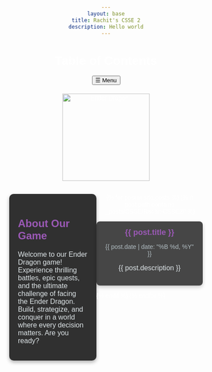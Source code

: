 ```yaml
---
layout: base
title: Rachit's CSSE 2
description: Hello world
---
```


# Table of Contents

<!-- Sidebar Trigger -->
<button id="sidebar-btn">☰ Menu</button>

<!-- Sidebar -->
<div id="sidebar">
  <button id="close-sidebar">&times;</button>
  <ul>
    <li><a href="#">Game Overview</a></li>
    <li><a href="#">Latest Updates</a></li>
    <li><a href="#">How to Play</a></li>
    <li><a href="#">Our Team</a></li>
    <li><a href="#">Contact</a></li>
  </ul>
</div>

<!-- Ender Dragon Clickable Image -->
<div class="dragon-container">
  <img id="ender-dragon" src="/portfolio_2025/CSSE/assets/ender_dragon.png" alt="Ender Dragon">
</div>

<!-- Game Info Section -->
<div class="content-container">
  <div class="game-info">
    <h2>About Our Game</h2>
    <p>Welcome to our Ender Dragon game! Experience thrilling battles, epic quests, and the ultimate challenge of facing the Ender Dragon. Build, strategize, and conquer in a world where every decision matters. Are you ready?</p>
  </div>

  <div class="post-list">
    {% for post in site.posts %}
      {% if post.path contains '_posts/CSSE/Rachit-CSSE2/' %}
        <div class="post-card">
          <a href="/portfolio_2025{{ post.url }}" class="post-title">{{ post.title }}</a>
          <p class="post-date">{{ post.date | date: "%B %d, %Y" }}</p>
          <p class="post-description">{{ post.description }}</p>
        </div>
      {% endif %}
    {% endfor %}
  </div>
</div>

<style>
  /* Background */
  body {
    background: url('/portfolio_2025/CSSE/assets/ender_background.png') no-repeat center center fixed;
    background-size: cover;
    font-family: 'Arial', sans-serif;
    color: #fff;
    text-align: center;
  }

  /* Content Layout */
  .content-container {
    display: flex;
    align-items: flex-start;
    justify-content: space-between;
    margin: 30px;
  }

  /* Game Info Section */
  .game-info {
    width: 40%;
    background: rgba(26, 26, 26, 0.9);
    padding: 20px;
    border-radius: 10px;
    color: #fff;
    box-shadow: 0px 4px 8px rgba(0, 0, 0, 0.3);
    text-align: left;
  }

  .game-info h2 {
    color: #9b59b6;
    font-size: 24px;
  }

  .game-info p {
    font-size: 16px;
    color: #dfe6e9;
  }

  /* Sidebar Styling */
  #sidebar {
    position: fixed;
    left: -250px;
    top: 0;
    width: 250px;
    height: 100%;
    background: rgba(10, 10, 10, 0.95);
    padding-top: 50px;
    transition: 0.3s;
  }

  #sidebar ul {
    list-style: none;
    padding: 0;
  }

  #sidebar ul li {
    padding: 15px;
    text-align: left;
  }

  #sidebar ul li a {
    color: #9b59b6;
    text-decoration: none;
    font-size: 18px;
    display: block;
    transition: 0.3s;
  }

  #sidebar ul li a:hover {
    color: #e67e22;
  }

  /* Posts on the Right */
  .post-list {
    width: 55%;
    display: flex;
    flex-wrap: wrap;
    gap: 15px;
    justify-content: flex-start;
  }

  .post-card {
    background: rgba(26, 26, 26, 0.8);
    border-radius: 8px;
    padding: 15px;
    width: 280px;
    box-shadow: 0px 4px 8px rgba(0, 0, 0, 0.2);
    transition: transform 0.3s ease-in-out;
  }

  .post-card:hover {
    transform: scale(1.05);
  }

  .post-title {
    font-size: 18px;
    font-weight: bold;
    color: #9b59b6;
    text-decoration: none;
  }

  .post-title:hover {
    text-shadow: 0 0 10px #9b59b6;
  }

  .post-date {
    font-size: 14px;
    color: #b2bec3;
  }

  .post-description {
    font-size: 16px;
    color: #dfe6e9;
  }

  /* Ender Dragon Image */
  .dragon-container {
    text-align: center;
    margin: 20px 0;
  }

  #ender-dragon {
    width: 200px;
    cursor: pointer;
    transition: transform 0.3s ease-in-out;
  }

  #ender-dragon:hover {
    transform: scale(1.1);
  }
  /* Close Sidebar Button */
  #close-sidebar {
    position: absolute;
    top: 10px;
    left: 15px; /* Move it to the left */
    font-size: 25px;
    border: none;
    background: none;
    color: white;
    cursor: pointer;
  }
</style>

<script>
  // Sidebar Toggle
  document.getElementById("sidebar-btn").addEventListener("click", function() {
    document.getElementById("sidebar").style.left = "0";
  });

  document.getElementById("close-sidebar").addEventListener("click", function() {
    document.getElementById("sidebar").style.left = "-250px";
  });

  // Ender Dragon Click Effect
  document.getElementById("ender-dragon").addEventListener("click", function() {
    this.src = "/portfolio_2025/CSSE/assets/ender_egg.png"; // Change image to Ender Egg
    this.style.transform = "scale(0.8) rotate(360deg)";
    setTimeout(() => {
      this.style.transform = "scale(0.8)";
    }, 500);
  });
</script>
